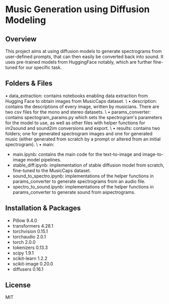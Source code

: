# Music Generation using Diffusion Modeling

## Overview

This project aims at using diffusion models to generate spectrograms from user-defined prompts, that can then easily be converted back into sound. It uses pre-trained models from HuggingFace notably, which are further fine-tuned for our specific task. 

## Folders & Files

• data_extraction: contains notebooks enabling data extraction from Hugging Face to obtain images from MusicCaps dataset. \\
• description: contains the descriptions of every image, written by musicians. There are two csv files for the mono and stereo datasets. \\
• params_converter: contains spectogram_params.py which sets the spectrogram's parameters for the model to use, as well as other files with helper functions for im2sound and sound2im conversions and export. \\
• results: contains two folders; one for generated spectrogram images and one for generated music (either generated from scratch by a prompt or altered from an initial spectrogram). \\
• main:
  - main.ipynb: contains the main code for the text-to-image and image-to-image model pipelines.
  - stable_diff.ipynb: implementation of stable diffusion model from scratch, fine-tuned to the MusicCaps dataset.
  - sound_to_spectro.ipynb: implementations of the helper functions in params_converter to generate spectrograms from an audio file.
  - spectro_to_sound.ipynb: implementations of the helper functions in params_converter to generate sound from aspectrograms.
  

## Installation & Packages

-  Pillow 9.4.0
-  transformers 4.28.1
-  torchvision 0.15.1
-  torchaudio 2.0.1
-  torch 2.0.0
-  tokenizers 0.13.3
-  scipy 1.9.1
-  scikit-learn 1.2.2
-  scikit-image 0.20.0
-  diffusers 0.16.1

## License

MIT
